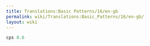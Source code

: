 ```yaml
---
title: Translations:Basic Patterns/16/en-gb
permalink: wiki/Translations:Basic_Patterns/16/en-gb/
layout: wiki
---
```


``` Haskell
cps 0.6
```
